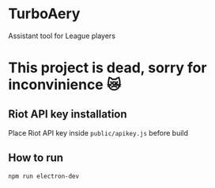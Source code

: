 # TurboAery

Assistant tool for League players

# This project is dead, sorry for inconvinience 😿

## Riot API key installation

Place Riot API key inside `public/apikey.js` before build

## How to run

`npm run electron-dev`
